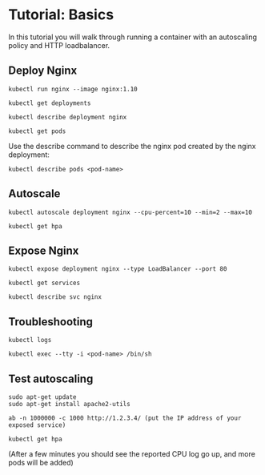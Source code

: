 # Tutorial: Basics

In this tutorial you will walk through running a container with an autoscaling policy and HTTP loadbalancer.

## Deploy Nginx

```
kubectl run nginx --image nginx:1.10
```

```
kubectl get deployments
```

```
kubectl describe deployment nginx
```

```
kubectl get pods
```

Use the describe command to describe the nginx pod created by the nginx deployment:

```
kubectl describe pods <pod-name>
```

## Autoscale

```
kubectl autoscale deployment nginx --cpu-percent=10 --min=2 --max=10
```

```
kubectl get hpa
```

## Expose Nginx

```
kubectl expose deployment nginx --type LoadBalancer --port 80
```

```
kubectl get services
```

```
kubectl describe svc nginx
```

## Troubleshooting

```
kubectl logs 
```

```
kubectl exec --tty -i <pod-name> /bin/sh
```

## Test autoscaling

```
sudo apt-get update
sudo apt-get install apache2-utils
```

```
ab -n 1000000 -c 1000 http://1.2.3.4/ (put the IP address of your exposed service)
```

```
kubectl get hpa
```

(After a few minutes you should see the reported CPU log go up, and more pods will be added)
